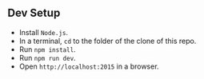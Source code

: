 ## Dev Setup
- Install `Node.js`.
- In a terminal, `cd` to the folder of the clone of this repo.
- Run `npm install`.
- Run `npm run dev`.
- Open `http://localhost:2015` in a browser.